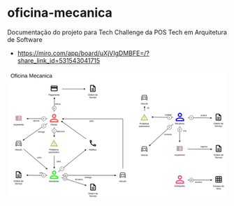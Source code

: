 # oficina-mecanica
Documentação do projeto para Tech Challenge da POS Tech em Arquitetura de Software
- https://miro.com/app/board/uXjVIgDMBFE=/?share_link_id=531543041715

![Domain Storytelling](https://raw.githubusercontent.com/Grupo-110/oficina-doc/main/ds.svg)
